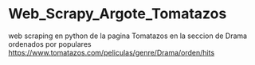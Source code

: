 # Web_Scrapy_Argote_Tomatazos
web scraping en python de la pagina Tomatazos en la seccion de Drama ordenados por populares https://www.tomatazos.com/peliculas/genre/Drama/orden/hits
